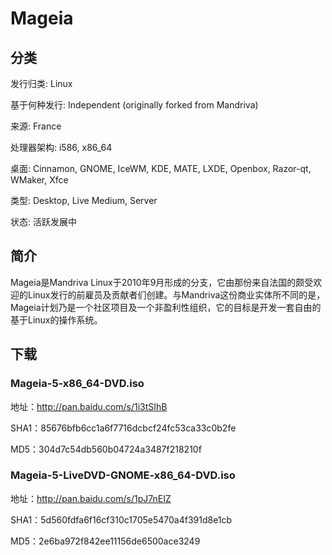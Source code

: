 # Mageia

## 分类

发行归类: Linux

基于何种发行: Independent (originally forked from Mandriva)

来源: France

处理器架构: i586, x86_64

桌面: Cinnamon, GNOME, IceWM, KDE, MATE, LXDE, Openbox, Razor-qt, WMaker, Xfce

类型: Desktop, Live Medium, Server

状态: 活跃发展中

## 简介

Mageia是Mandriva Linux于2010年9月形成的分支，它由那份来自法国的颇受欢迎的Linux发行的前雇员及贡献者们创建。与Mandriva这份商业实体所不同的是，Mageia计划乃是一个社区项目及一个非盈利性组织，它的目标是开发一套自由的基于Linux的操作系统。

## 下载

### Mageia-5-x86_64-DVD.iso

地址：http://pan.baidu.com/s/1i3tSIhB

SHA1：85676bfb6cc1a6f7716dcbcf24fc53ca33c0b2fe

MD5：304d7c54db560b04724a3487f218210f

### Mageia-5-LiveDVD-GNOME-x86_64-DVD.iso

地址：http://pan.baidu.com/s/1pJ7nEIZ

SHA1：5d560fdfa6f16cf310c1705e5470a4f391d8e1cb

MD5：2e6ba972f842ee11156de6500ace3249